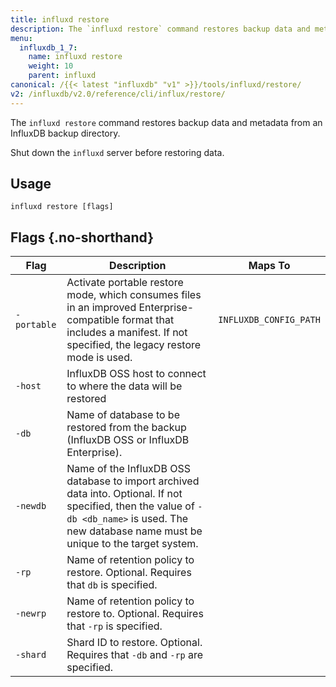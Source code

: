 ```yaml
---
title: influxd restore
description: The `influxd restore` command restores backup data and metadata from an InfluxDB backup directory.
menu:
  influxdb_1_7:
    name: influxd restore
    weight: 10
    parent: influxd
canonical: /{{< latest "influxdb" "v1" >}}/tools/influxd/restore/
v2: /influxdb/v2.0/reference/cli/influx/restore/
---
```

The `influxd restore` command restores backup data and metadata from an InfluxDB backup directory.

Shut down the `influxd` server before restoring data.

## Usage

```
influxd restore [flags]
```

## Flags {.no-shorthand}

| Flag        | Description                                                                                                                                                                                       | Maps To                |
|-------------|-----------------------------------------------------------------------------------------------------------------------------------------------------------------------------                      |------------------------|
| `-portable` | Activate portable restore mode, which consumes files in an improved Enterprise-compatible format that includes a manifest. If not specified, the legacy restore mode is used.                     | `INFLUXDB_CONFIG_PATH` |
| `-host`     | InfluxDB OSS host to connect to where the data will be restored                                                                                                                                   |                        |
| `-db`       | Name of database to be restored from the backup (InfluxDB OSS or InfluxDB Enterprise).                                                                                                            |                        |
| `-newdb`    | Name of the InfluxDB OSS database to import archived data into. Optional. If not specified, then the value of `-db <db_name>` is used. The new database name must be unique to the target system. |                        |
| `-rp`       | Name of retention policy to restore. Optional. Requires that `db` is specified.                                                                                                                   |                        |
| `-newrp`    | Name of retention policy to restore to. Optional. Requires that `-rp` is specified.                                                                                                               |                        |
| `-shard`    | Shard ID to restore. Optional. Requires that `-db` and `-rp` are specified.                                                                                                                       |                        |
